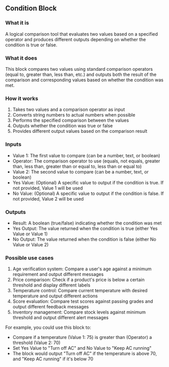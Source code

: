 
## Condition Block

### What it is
A logical comparison tool that evaluates two values based on a specified operator and produces different outputs depending on whether the condition is true or false.

### What it does
This block compares two values using standard comparison operators (equal to, greater than, less than, etc.) and outputs both the result of the comparison and corresponding values based on whether the condition was met.

### How it works
1. Takes two values and a comparison operator as input
2. Converts string numbers to actual numbers when possible
3. Performs the specified comparison between the values
4. Outputs whether the condition was true or false
5. Provides different output values based on the comparison result

### Inputs
- Value 1: The first value to compare (can be a number, text, or boolean)
- Operator: The comparison operator to use (equals, not equals, greater than, less than, greater than or equal to, less than or equal to)
- Value 2: The second value to compare (can be a number, text, or boolean)
- Yes Value: (Optional) A specific value to output if the condition is true. If not provided, Value 1 will be used
- No Value: (Optional) A specific value to output if the condition is false. If not provided, Value 2 will be used

### Outputs
- Result: A boolean (true/false) indicating whether the condition was met
- Yes Output: The value returned when the condition is true (either Yes Value or Value 1)
- No Output: The value returned when the condition is false (either No Value or Value 2)

### Possible use cases
1. Age verification system: Compare a user's age against a minimum requirement and output different messages
2. Price comparison: Check if a product's price is below a certain threshold and display different labels
3. Temperature control: Compare current temperature with desired temperature and output different actions
4. Score evaluation: Compare test scores against passing grades and output different feedback messages
5. Inventory management: Compare stock levels against minimum threshold and output different alert messages

For example, you could use this block to:
- Compare if a temperature (Value 1: 75) is greater than (Operator) a threshold (Value 2: 70)
- Set Yes Value to "Turn off AC" and No Value to "Keep AC running"
- The block would output "Turn off AC" if the temperature is above 70, and "Keep AC running" if it's below 70

